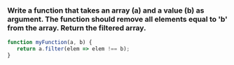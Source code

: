 ### Write a function that takes an array (a) and a value (b) as argument. The function should remove all elements equal to 'b' from the array. Return the filtered array.

```js
function myFunction(a, b) {
   return a.filter(elem => elem !== b);
}
```
